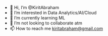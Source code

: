 - 👋 Hi, I’m @KiritAbraham
- 👀 I’m interested in Data Analytics/AI/Cloud
- 🌱 I’m currently learning ML
- 💞️ I’m not looking to collaborate atm
- 📫 How to reach me kiritabraham@gmail.com

<!---
KiritAbraham/KiritAbraham is a ✨ special ✨ repository because its `README.md` (this file) appears on your GitHub profile.
You can click the Preview link to take a look at your changes.
--->
